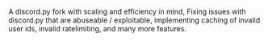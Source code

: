 A discord.py fork with scaling and efficiency in mind, Fixing issues with discord.py that are abuseable / exploitable, implementing caching of invalid user ids, invalid ratelimiting, and many more features.
